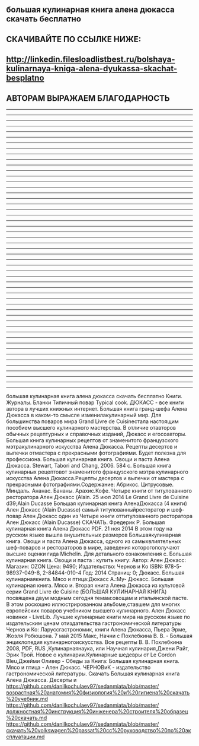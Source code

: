 большая кулинарная книга алена дюкасса скачать бесплатно
--------------------------------------------------
СКАЧИВАЙТЕ ПО ССЫЛКЕ НИЖЕ:
--------------------------------------------------
http://linkedin.filesloadlistbest.ru/bolshaya-kulinarnaya-kniga-alena-dyukassa-skachat-besplatno
--------------------------------------------------
АВТОРАМ ВЫРАЖАЕМ БЛАГОДАРНОСТЬ
--------------------------------------------------
--------------------------------------------------
--------------------------------------------------
--------------------------------------------------
--------------------------------------------------
--------------------------------------------------
--------------------------------------------------
--------------------------------------------------
--------------------------------------------------
--------------------------------------------------
--------------------------------------------------
--------------------------------------------------
--------------------------------------------------
--------------------------------------------------
--------------------------------------------------
--------------------------------------------------
--------------------------------------------------
--------------------------------------------------
--------------------------------------------------
--------------------------------------------------
--------------------------------------------------
--------------------------------------------------
--------------------------------------------------
--------------------------------------------------
--------------------------------------------------
--------------------------------------------------
--------------------------------------------------
--------------------------------------------------
--------------------------------------------------
--------------------------------------------------
--------------------------------------------------
--------------------------------------------------
--------------------------------------------------
--------------------------------------------------
--------------------------------------------------
--------------------------------------------------
--------------------------------------------------
--------------------------------------------------
--------------------------------------------------
--------------------------------------------------
--------------------------------------------------
--------------------------------------------------
--------------------------------------------------
--------------------------------------------------
--------------------------------------------------
--------------------------------------------------
--------------------------------------------------
--------------------------------------------------
--------------------------------------------------
--------------------------------------------------
--------------------------------------------------
--------------------------------------------------
большая кулинарная книга алена дюкасса скачать бесплатно Книги. Журналы. Бланки  Типичный повар  Typical cook. ДЮКАСС - все книги автора в лучших книжных интернет. Большая книга гранд-шефа Алена Дюкасса в каком-то смысле изменилакулинарный мир. Для большинства поваров мира Grand Livre de Cuisineстала настоящим пособием высшего кулинарного мастерства. В отличие отавторов обычных рецептурных и справочных изданий, Дюкасс и егосоавторы. Большая книга кулинарных рецептов от знаменитого французского мэтракулинарного искусства Алена Дюкасса. Рецепты десертов и выпечки отмастера с прекрасными фотографиями. Будет полезна для профессиона. Большая кулинарная книга. Овощи и паста Алена Дюкасса. Stewart, Tabori and Chang, 2006. 584 с. Большая книга кулинарных рецептовот знаменитого французского мэтра кулинарного искусства Алена Дюкасса.Рецепты десертов и выпечки от мастера с прекрасными фотографиями.Содержание: Абрикос. Цитрусовые. Миндаль. Ананас. Бананы. Арахис.Кофе. Четыре книги от титулованного ресторатора Ален Дюкасс (Alain. 25 июл 2014  Le Grand Livre de Cuisine d39;Alain Ducasse  Большая кулинарная книга АленаДюкасса (4 книги) Ален Дюкасс (Alain Ducasse)  самый титулованныйресторатор и шеф-повар Ален Дюкасс  один из  Четыре книги оттитулованного ресторатора Ален Дюкасс (Alain Ducasse) СКАЧАТЬ. Фредерик Р. Большая кулинарная книга Алена Дюкасс PDF. 21 ноя 2014  В этом году на русском языке вышла внушительных размеров Большаякулинарная книга. Овощи и паста Алена Дюкасса, одного из самыхвлиятельных шеф-поваров и рестораторов в мире, заведения которогополучают высшие оценки гида Michelin. Для детального ознакомления с. Большая кулинарная книга. Овощи и паста : купить книгу: Автор: Ален Дюкасс: Магазин: OZON Цена: 9490; Издательство: Чернов и Ко ISBN: 978-5-98937-049-8, 2-84844-010-4 Год: 2014 Страниц: 0; Дюкасс. Большая кулинарнаякнига. Мясо и птица:Дюкасс А.:My- Дюкасс. Большая кулинарная книга. Мясо и. Вторая книга Алена Дюкасса из культовой серии Grand Livre de Cuisine (БОЛЬШАЯ КУЛИНАРНАЯ КНИГА) посвящена двум модным сегодня темам:овощам и итальянской пасте. В этом роскошно иллюстрированном альбоме,ставшем для многих европейских поваров учебником высшего кулинарного. Ален Дюкасс  новинки - LiveLib. Лучшие кулинарные книги мира на русском языке по издательским ценам отиздательства гастрономической литературы Чернов и Ко: Ларуссгастрономик, книги Алена Дюкасса, Пьера Эрме, Жоэля Робюшона. 7 май 2015  Макс, Начни с Похлебкина В. В. - Большая энциклопедия кулинарногоискусства. Все рецепты В. В. Похлебкина 2008, PDF, RUS ,Кулинарнаянаука, или Научная кулинария,Джени Райт, Эрик Трой. Новое о кулинарии.Кулинарные шедевры от Le Cordon Bleu,Джейми Оливер - Обеды за
Книга: Большая кулинарная книга. Мясо и птица - Ален Дюкасс. ЧЕРНОВиК - издательство гастрономической литературы. Скачать Большая кулинарная книга Алена Дюкаcса. Десерты и
https://github.com/danilkochulaev97/sedanmiata/blob/master/возрастная%20анатомия%20физиология%20и%20гигиена%20скачать%20учебник.md
https://github.com/danilkochulaev97/sedanmiata/blob/master/должностная%20инструкция%20инженера%20строителя%20образец%20скачать.md
https://github.com/danilkochulaev97/sedanmiata/blob/master/скачать%20volkswagen%20passat%20cc%20руководство%20по%20эксплуатации.md